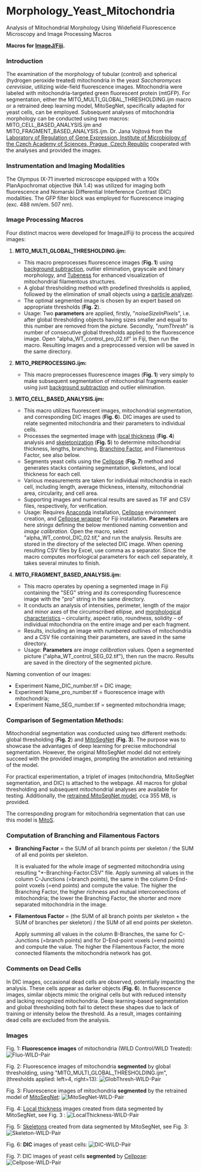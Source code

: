 # Morphology_Yeast_Mitochondria

Analysis of Mitochondrial Morphology Using Widefield Fluorescence Microscopy and Image Processing Macros

**Macros for [ImageJ/Fiji](https://fiji.sc/).**

### Introduction

The examination of the morphology of tubular (control) and spherical (hydrogen peroxide treated) mitochondria in the yeast *Saccharomyces cerevisiae*, utilizing wide-field fluorescence images. Mitochondria were labeled with mitochondria-targeted green fluorescent protein (mtGFP). For segmentation, either the MITO_MULTI_GLOBAL_THRESHOLDING.ijm macro or a retrained deep learning model, MitoSegNet, specifically adapted for yeast cells, can be employed. Subsequent analyses of mitochondria morphology can be conducted using two macros: MITO_CELL_BASED_ANALYSIS.ijm and MITO_FRAGMENT_BASED_ANALYSIS.ijm. Dr. Jana Vojtová from the [Laboratory of Regulation of Gene Expression, Institute of Microbiology of the Czech Academy of Sciences, Prague, Czech Republic](https://www.biomed.cas.cz/mbu/lrge/#top) cooperated with the analyses and provided the images.

### Instrumentation and Imaging Modalities

The Olympus IX-71 inverted microscope equipped with a 100x PlanApochromat objective (NA 1.4) was utilized for imaging both fluorescence and Nomarski Differential Interference Contrast (DIC) modalities. The GFP filter block was employed for fluorescence imaging (exc. 488 nm/em. 507 nm).

### Image Processing Macros

Four distinct macros were developed for ImageJ/Fiji to process the acquired images:

1. **MITO_MULTI_GLOBAL_THRESHOLDING.ijm:**

    - This macro preprocesses fluorescence images (**Fig. 1**) using [background subtraction](https://imagejdocu.list.lu/gui/process/subtract_background), outlier elimination, grayscale and binary morphology, and [Tubeness](https://www.longair.net/edinburgh/imagej/tubeness/) for enhanced visualization of mitochondrial filamentous structures.
    - A global thresholding method with predefined thresholds is applied, followed by the elimination of small objects using a [particle analyzer](https://imagej.net/imaging/particle-analysis).
    - The optimal segmented image is chosen by an expert based on appropriate thresholds (**Fig. 2**).
    - Usage: Two **parameters** are applied, firstly, "*noiseSizeInPixels*", i.e. after global thresholding objects having sizes smaller and equal to this number are removed from the picture. Secondly, "*numThresh*" is number of consecutive global thresholds applied to the fluorescence image. Open "alpha_WT_control_pro_02.tif" in Fiji, then run the macro. Resulting images and a preprocessed version will be saved in the same directory.

2. **MITO_PREPROCESSING.ijm:**

   - This macro preprocesses fluorescence images (**Fig. 1**) very simply to make subsequent segmentation of mitochondrial fragments easier using just [background subtraction](https://imagejdocu.list.lu/gui/process/subtract_background) and outlier elimination.

4. **MITO_CELL_BASED_ANALYSIS.ijm:**

    - This macro utilizes fluorescent images, mitochondrial segmentation, and corresponding DIC images (**Fig. 6**). DIC images are used to relate segmented mitochondria and their parameters to individual cells.
    - Processes the segmented image with [local thickness](https://imagej.net/imagej-wiki-static/Local_Thickness) (**Fig. 4**) analysis and [skeletonization](https://imagej.net/plugins/skeletonize3d) (**Fig. 5**) to determine mitochondrial thickness, lengths, branching, [Branching Factor](https://www.tandfonline.com/doi/full/10.3109/01913123.2015.1054013), and Filamentous Factor, see also below.
    - Segments yeast cells using the [Cellpose](https://github.com/MouseLand/cellpose) (**Fig. 7**) method and generates stacks containing segmentation, skeletons, and local thickness for each cell.
    - Various measurements are taken for individual mitochondria in each cell, including length, average thickness, intensity, mitochondrial area, circularity, and cell area.
    - Supporting images and numerical results are saved as TIF and CSV files, respectively, for verification.
    - Usage: Requires [Anaconda](https://www.anaconda.com/) installation, [Cellpose](https://github.com/MouseLand/cellpose) environment creation, and [Cellpose wrapper](https://github.com/BIOP/ijl-utilities-wrappers) for Fiji installation. **Parameters** are here *strings* defining the below mentioned naming convention and *image calibration*. Open the macro, select "alpha_WT_control_DIC_02.tif," and run the analysis. Results are stored in the directory of the selected DIC image. When opening resulting CSV files by Excel, use comma as a separator. Since the macro computes morfological parameters for each cell separately, it takes several minutes to finish. 
    
3.	**MITO_FRAGMENT_BASED_ANALYSIS.ijm:**

    - This macro operates by opening a segmented image in Fiji containing the "SEG" string and its corresponding fluorescence image with the "pro" string in the same directory.
    - It conducts an analysis of intensities, perimeter, length of the major and minor axes of the circumscribed ellipse, and [morphological characteristics](https://imagej.net/ij/docs/menus/analyze.html#set) – circularity, aspect ratio, roundness, solidity – of individual mitochondria on the entire image and per each fragment.
    - Results, including an image with numbered outlines of mitochondria and a CSV file containing their parameters, are saved in the same directory.
    - Usage: **Parameters** are *image calibration* values. Open a segmented picture ("alpha_WT_control_SEG_02.tif"), then run the macro. Results are saved in the directory of the segmented picture.

Naming convention of our images:
- Experiment Name_DIC_number.tif = DIC image;
- Experiment Name_pro_number.tif = fluorescence image with mitochondria;
- Experiment Name_SEG_number.tif = segmented mitochondria image; 

### Comparison of Segmentation Methods:

Mitochondrial segmentation was conducted using two different methods: global thresholding (**Fig. 2**) and [MitoSegNet](https://github.com/mitosegnet) (**Fig. 3**). The purpose was to showcase the advantages of deep learning for precise mitochondrial segmentation. However, the original MitoSegNet model did not entirely succeed with the provided images, prompting the annotation and retraining of the model.

For practical experimentation, a triplet of images (mitochondria, MitoSegNet segmentation, and DIC) is attached to the webpage. All macros for global thresholding and subsequent mitochondrial analyses are available for testing. Additionally, the [retrained MitoSegNet model](https://owncloud.cesnet.cz/index.php/s/cnDFxKV5wVLLTt5), cca 355 MB, is provided.

The corresponding program for mitochondria segmentation that can use this model is [MitoS](https://github.com/MitoSegNet/MitoS-segmentation-tool).

### Computation of Branching and Filamentous Factors

- **Branching Factor** = the SUM of all branch points per skeleton / the SUM of all end points per skeleton.

    It is evaluated for the whole image of segmented mitochondria using resulting "*-Branching-Factor.CSV" file. Apply summing all values in the column C-Junctions (=branch points), the same in the column D-End-point voxels (=end points) and compute the value. The higher the Branching Factor, the higher richness and mutual interconnections of mitochondria; the lower the Branching Factor, the shorter and more separated mitochondria in the image.

- **Filamentous Factor** = (the SUM of all branch points per skeleton + the SUM of branches per skeleton) / the SUM of all end points per skeleton.

    Apply summing all values in the column B-Branches, the same for C-Junctions (=branch points) and for D-End-point voxels (=end points) and compute the value. The higher the Filamentous Factor, the more connected filaments the mitochondria network has got.

### Comments on Dead Cells

In DIC images, occasional dead cells are observed, potentially impacting the analysis. These cells appear as darker objects (**Fig. 6**). In fluorescence images, similar objects mimic the original cells but with reduced intensity and lacking recognized mitochondria. Deep learning-based segmentation and global thresholding both fail to detect these shapes due to lack of training or intensity below the threshold. As a result, images containing dead cells are excluded from the analysis.

### Images

Fig. 1: **Fluorescence images** of mitochondria (WILD Control/WILD Treated):
![Fluo-WILD-Pair](https://github.com/LMCF-IMG/Morphology_Yeast_Mitochondria/assets/63607289/0dbbf106-dc14-40f9-930c-456b582716d5)

Fig. 2: Fluorescence images of mitochondria **segmented** by global thresholding, using "MITO_MULTI_GLOBAL_THRESHOLDING.ijm", (thresholds applied: left=4, right=13):
![GlobThresh-WILD-Pair](https://github.com/LMCF-IMG/Morphology_Yeast_Mitochondria/assets/63607289/b8bbfd60-1801-4afb-8544-99fadbb0f552)

Fig. 3: Fluorescence images of mitochondria **segmented** by the retrained model of [MitoSegNet](https://www.cell.com/iscience/fulltext/S2589-0042(20)30793-8):
![MitoSegNet-WILD-Pair](https://github.com/LMCF-IMG/Morphology_Yeast_Mitochondria/assets/63607289/1d5e7f21-1311-4fee-9c70-5adfa75cf7e8)

Fig. 4: [Local thickness](https://imagej.net/imagej-wiki-static/Local_Thickness) images created from data segmented by MitoSegNet, see Fig. 3 :
![LocalThickness-WILD-Pair](https://github.com/LMCF-IMG/Morphology_Yeast_Mitochondria/assets/63607289/854982f6-bd8c-42d1-a7ea-b46b9734b035)

Fig. 5: [Skeletons](https://imagej.net/plugins/skeletonize3d) created from data segmented by MitoSegNet, see Fig. 3:
![Skeleton-WILD-Pair](https://github.com/LMCF-IMG/Morphology_Yeast_Mitochondria/assets/63607289/e3204a1e-dd76-4f1e-8003-b63d48388288)

Fig. 6: **DIC** images of yeast cells:
![DIC-WILD-Pair](https://github.com/LMCF-IMG/Morphology_Yeast_Mitochondria/assets/63607289/c1503bd4-4bee-4a52-8c4d-9b3188400a00)

Fig. 7: DIC images of yeast cells **segmented** by [Cellpose](https://github.com/MouseLand/cellpose):
![Cellpose-WILD-Pair](https://github.com/LMCF-IMG/Morphology_Yeast_Mitochondria/assets/63607289/c8bccab0-f102-4702-9492-e65a092c75c3)
